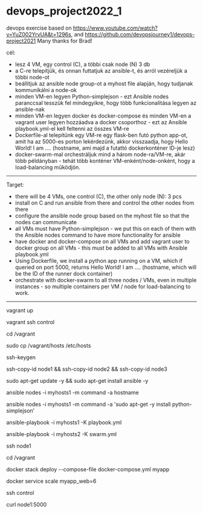# devops_project2022_1
devops exercise based on https://www.youtube.com/watch?v=YuZ002YrvUA&t=1296s, and https://github.com/devopsjourney1/devops-project2021
Many thanks for Brad! 

cél:
- lesz 4 VM, egy control (C), a többi csak node (N) 3 db
- a C-re telepítjük, és onnan futtatjuk az ansible-t, és arról vezéreljük a többi node-ot
- beállítjuk az ansible node group-ot a myhost file alapján, hogy tudjanak kommunikálni a node-ok
- minden VM-en legyen Python-simplejson - ezt Ansible nodes paranccsal tesszük fel mindegyikre, hogy több funkcionalitása legyen az ansible-nak
- minden VM-en legyen docker és docker-compose és minden VM-en a vagrant user legyen hozzáadva a docker csoporthoz - ezt az Ansible playbook.yml-el kell feltenni az összes VM-re
- Dockerfile-al telepítünk egy VM-re egy flask-ben futó python app-ot, amit ha az 5000-es porton lekérdezünk, akkor visszaadja, hogy Hello World! I am .... (hostname, ami majd a futattó dockerkonténer ID-je lesz)
- docker-swarm-mal orchestráljuk mind a három node-ra/VM-re, akár több példányban - tehát több konténer VM-enként/node-onként, hogy a load-balancing működjön.
---------------
Target:
- there will be 4 VMs, one control (C), the other only node (N): 3 pcs
- install on C and run ansible from there and control the other nodes from there
- configure the ansible node group based on the myhost file so that the nodes can communicate
- all VMs must have Python-simplejson - we put this on each of them with the Ansible nodes command to have more functionality for ansible
- have docker and docker-compose on all VMs and add vagrant user to docker group on all VMs - this must be added to all VMs with Ansible playbook.yml
- Using Dockerfile, we install a python app running on a VM, which if queried on port 5000, returns Hello World! I am .... (hostname, which will be the ID of the runner dock container)
- orchestrate with docker-swarm to all three nodes / VMs, even in multiple instances - so multiple containers per VM / node for load-balancing to work.
---------------
vagrant up

vagrant ssh control

cd /vagrant

sudo cp /vagrant/hosts /etc/hosts

ssh-keygen

ssh-copy-id node1 && ssh-copy-id node2 && ssh-copy-id node3

sudo apt-get update -y && sudo apt-get install ansible -y

ansible nodes -i myhosts1 -m command -a hostname

ansible nodes -i myhosts1 -m command -a 'sudo apt-get -y install python-simplejson'

ansible-playbook -i myhosts1 -K playbook.yml

ansible-playbook -i myhosts2 -K swarm.yml

ssh node1

cd /vagrant

docker stack deploy --compose-file docker-compose.yml myapp

docker service scale myapp_web=6

ssh control

curl node1:5000
